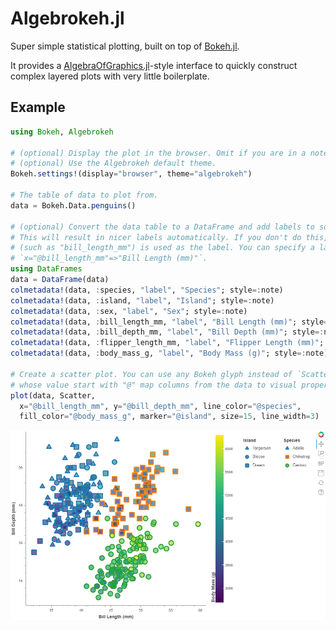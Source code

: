 # Algebrokeh.jl

Super simple statistical plotting, built on top of [Bokeh.jl](https://github.com/cjdoris/Bokeh.jl).

It provides a [AlgebraOfGraphics.jl](https://github.com/MakieOrg/AlgebraOfGraphics.jl)-style
interface to quickly construct complex layered plots with very little boilerplate.

## Example

```julia
using Bokeh, Algebrokeh

# (optional) Display the plot in the browser. Omit if you are in a notebook.
# (optional) Use the Algebrokeh default theme.
Bokeh.settings!(display="browser", theme="algebrokeh")

# The table of data to plot from.
data = Bokeh.Data.penguins()

# (optional) Convert the data table to a DataFrame and add labels to some of its columns.
# This will result in nicer labels automatically. If you don't do this, the field name
# (such as "bill_length_mm") is used as the label. You can specify a label in the plot with
# `x="@bill_length_mm"=>"Bill Length (mm)"`.
using DataFrames
data = DataFrame(data)
colmetadata!(data, :species, "label", "Species"; style=:note)
colmetadata!(data, :island, "label", "Island"; style=:note)
colmetadata!(data, :sex, "label", "Sex"; style=:note)
colmetadata!(data, :bill_length_mm, "label", "Bill Length (mm)"; style=:note)
colmetadata!(data, :bill_depth_mm, "label", "Bill Depth (mm)"; style=:note)
colmetadata!(data, :flipper_length_mm, "label", "Flipper Length (mm)"; style=:note)
colmetadata!(data, :body_mass_g, "label", "Body Mass (g)"; style=:note)

# Create a scatter plot. You can use any Bokeh glyph instead of `Scatter`. Named arguments
# whose value start with "@" map columns from the data to visual properties on the glyph.
plot(data, Scatter,
  x="@bill_length_mm", y="@bill_depth_mm", line_color="@species",
  fill_color="@body_mass_g", marker="@island", size=15, line_width=3)
```

![Example plot](https://raw.githubusercontent.com/cjdoris/Bokeh.jl/main/Algebrokeh/example.png)
